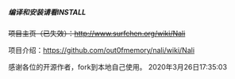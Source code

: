 ##### 编译和安装请看INSTALL

~~项目主页（已失效）：http://www.surfchen.org/wiki/Nali~~

项目介绍：https://github.com/out0fmemory/nali/wiki/Nali


感谢各位的开源作者，fork到本地自己使用。
2020年3月26日17:35:03

